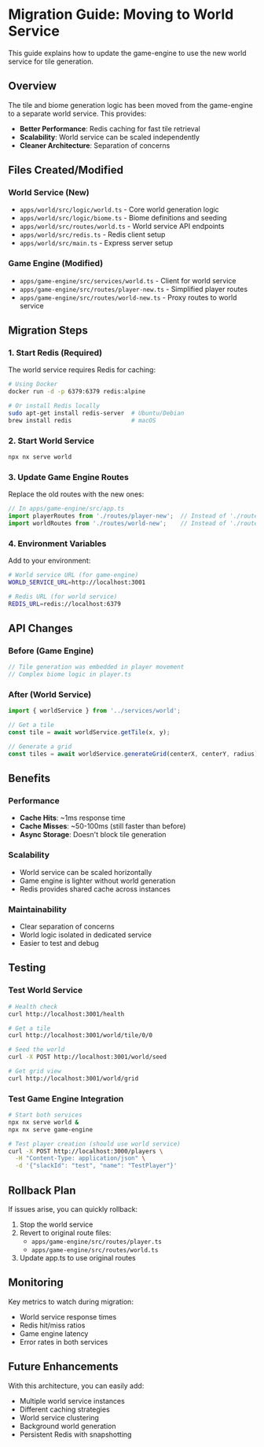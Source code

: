 # Migration Guide: Moving to World Service

This guide explains how to update the game-engine to use the new world service for tile generation.

## Overview

The tile and biome generation logic has been moved from the game-engine to a separate world service. This provides:

- **Better Performance**: Redis caching for fast tile retrieval
- **Scalability**: World service can be scaled independently
- **Cleaner Architecture**: Separation of concerns

## Files Created/Modified

### World Service (New)
- `apps/world/src/logic/world.ts` - Core world generation logic
- `apps/world/src/logic/biome.ts` - Biome definitions and seeding
- `apps/world/src/routes/world.ts` - World service API endpoints
- `apps/world/src/redis.ts` - Redis client setup
- `apps/world/src/main.ts` - Express server setup

### Game Engine (Modified)
- `apps/game-engine/src/services/world.ts` - Client for world service
- `apps/game-engine/src/routes/player-new.ts` - Simplified player routes
- `apps/game-engine/src/routes/world-new.ts` - Proxy routes to world service

## Migration Steps

### 1. Start Redis (Required)
The world service requires Redis for caching:

```bash
# Using Docker
docker run -d -p 6379:6379 redis:alpine

# Or install Redis locally
sudo apt-get install redis-server  # Ubuntu/Debian
brew install redis                 # macOS
```

### 2. Start World Service
```bash
npx nx serve world
```

### 3. Update Game Engine Routes
Replace the old routes with the new ones:

```typescript
// In apps/game-engine/src/app.ts
import playerRoutes from './routes/player-new';  // Instead of './routes/player'
import worldRoutes from './routes/world-new';    // Instead of './routes/world'
```

### 4. Environment Variables
Add to your environment:

```bash
# World service URL (for game-engine)
WORLD_SERVICE_URL=http://localhost:3001

# Redis URL (for world service)
REDIS_URL=redis://localhost:6379
```

## API Changes

### Before (Game Engine)
```typescript
// Tile generation was embedded in player movement
// Complex biome logic in player.ts
```

### After (World Service)
```typescript
import { worldService } from '../services/world';

// Get a tile
const tile = await worldService.getTile(x, y);

// Generate a grid
const tiles = await worldService.generateGrid(centerX, centerY, radius);
```

## Benefits

### Performance
- **Cache Hits**: ~1ms response time
- **Cache Misses**: ~50-100ms (still faster than before)
- **Async Storage**: Doesn't block tile generation

### Scalability
- World service can be scaled horizontally
- Game engine is lighter without world generation
- Redis provides shared cache across instances

### Maintainability
- Clear separation of concerns
- World logic isolated in dedicated service
- Easier to test and debug

## Testing

### Test World Service
```bash
# Health check
curl http://localhost:3001/health

# Get a tile
curl http://localhost:3001/world/tile/0/0

# Seed the world
curl -X POST http://localhost:3001/world/seed

# Get grid view
curl http://localhost:3001/world/grid
```

### Test Game Engine Integration
```bash
# Start both services
npx nx serve world &
npx nx serve game-engine

# Test player creation (should use world service)
curl -X POST http://localhost:3000/players \
  -H "Content-Type: application/json" \
  -d '{"slackId": "test", "name": "TestPlayer"}'
```

## Rollback Plan

If issues arise, you can quickly rollback:

1. Stop the world service
2. Revert to original route files:
   - `apps/game-engine/src/routes/player.ts`
   - `apps/game-engine/src/routes/world.ts`
3. Update app.ts to use original routes

## Monitoring

Key metrics to watch during migration:
- World service response times
- Redis hit/miss ratios
- Game engine latency
- Error rates in both services

## Future Enhancements

With this architecture, you can easily add:
- Multiple world service instances
- Different caching strategies
- World service clustering
- Background world generation
- Persistent Redis with snapshotting
